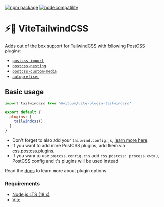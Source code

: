 <a href="https://npmjs.com/package/@vituum/vite-plugin-tailwindcss"><img src="https://img.shields.io/npm/v/@vituum/vite-plugin-tailwindcss.svg" alt="npm package"></a>
<a href="https://nodejs.org/en/about/releases/"><img src="https://img.shields.io/node/v/@vituum/vite-plugin-tailwindcss.svg" alt="node compatility"></a>

# ⚡️🎨 ViteTailwindCSS
Adds out of the box support for TailwindCSS with following PostCSS plugins:
* [`postcss-import`](https://www.npmjs.com/package/postcss-import)
* [`postcss-nesting`](https://www.npmjs.com/package/postcss-nesting)
* [`postcss-custom-media`](https://www.npmjs.com/package/postcss-custom-media)
* [`autoprefixer`](https://www.npmjs.com/package/autoprefixer)

## Basic usage

```js
import tailwindcss from '@vituum/vite-plugin-tailwindcss'

export default {
  plugins: [
    tailwindcss()
  ]
}
```

* Don't forget to also add your `tailwind.config.js`, [learn more here](https://tailwindcss.com/docs/guides/vite).
* If you want to add more PostCSS plugins, add them via [css.postcss.plugins](https://vitejs.dev/config/shared-options.html#css-postcss).
* If you want to use `postcss.config.cjs` add `css.postcss: process.cwd()`, PostCSS config and it's plugins will be used instead

Read the [docs](https://vituum.dev/config/plugins-options.html#vituum-postcss) to learn more about plugin options

### Requirements

- [Node.js LTS (18.x)](https://nodejs.org/en/download/)
- [Vite](https://vitejs.dev/)
